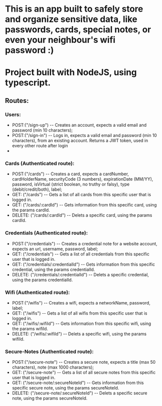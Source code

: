 # This is an app built to safely store and organize sensitive data, like passwords, cards, special notes, or even your neighbour's wifi password :)


# Project built with NodeJS, using typescript.

## Routes:

### Users:
* POST:("/sign-up") -- Creates an account, expects a valid email and password (min 10 characters);
* POST:("/sign-in") -- Logs in, expects a valid email and password (min 10 characters), from an existing account. Returns a JWT token, used in every other route after login
* 
### Cards (Authenticated route):
* POST:("/cards") -- Creates a card, expects a cardNumber, cardHolderName, securityCode (3 numbers), expirationDate (MM/YY), password, isVirtual (strict boolean, no truthy or falsy), type (debit/credit/both), label;
* GET: ("/cards") -- Gets a list of all cards from this specific user that is logged in.
* GET: ("/cards/:cardId") -- Gets information from this specific card, using the params cardId.
* DELETE: ("/cards/:cardId") -- Delets a specific card, using the params cardId.

### Credentials (Authenticated route):
* POST:("/credentials") -- Creates a credential note for a website account, expects an url, username, password, label;
* GET: ("/credentials") -- Gets a list of all credentials from this specific user that is logged in.
* GET: ("/credentials/:credentialId") -- Gets information from this specific credential, using the params credentialId.
* DELETE: ("/credentials/:credentialId") -- Delets a specific credential, using the params credentialId.

### Wifi (Authenticated route):
* POST:("/wifis") -- Creates a wifi, expects a networkName, password, label;
* GET: ("/wifis") -- Gets a list of all wifis from this specific user that is logged in.
* GET: ("/wifis/:wifiId") -- Gets information from this specific wifi, using the params wifiId.
* DELETE: ("/wifis/:wifiId") -- Delets a specific wifi, using the params wifiId.

### Secure-Notes (Authenticated route):
* POST:("/secure-note") -- Creates a secure note, expects a title (max 50 characters), note (max 1000 characters);
* GET: ("/secure-note") -- Gets a list of all secure notes from this specific user that is logged in.
* GET: ("/secure-note/:secureNoteId") -- Gets information from this specific secure note, using the params secureNoteId.
* DELETE: ("/secure-note/:secureNoteId") -- Delets a specific secure note, using the params secureNoteId.
